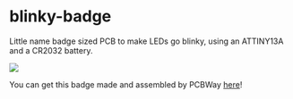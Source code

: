# blinky-badge
Little name badge sized PCB to make LEDs go blinky, using an ATTINY13A and a CR2032 battery.

![](https://github.com/eepykami/blinky-badge/blob/main/pics/badge.png?raw=true)

You can get this badge made and assembled by PCBWay [here](https://www.pcbway.com/project/shareproject/blink_y_badge_168d32d1.html)!

